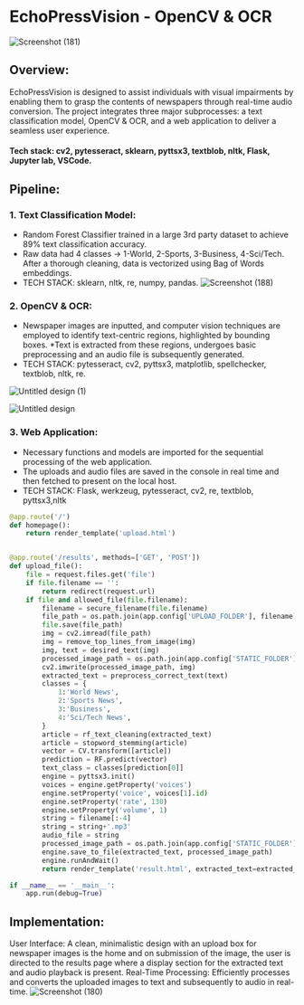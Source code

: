# EchoPressVision - OpenCV & OCR 
![Screenshot (181)](https://github.com/arinsharma123/Cantilever-OCR-/assets/128144029/db831cf5-b94d-4eee-a10e-95108aadf248)

## Overview:
EchoPressVision is designed to assist individuals with visual impairments by enabling them to grasp the contents of newspapers through real-time audio conversion. The project integrates three major subprocesses: a text classification model, OpenCV & OCR, and a web application to deliver a seamless user experience.
#### Tech stack: cv2, pytesseract, sklearn, pyttsx3, textblob, nltk, Flask, Jupyter lab, VSCode. 

## Pipeline:

### 1. Text Classification Model:
* Random Forest Classifier trained in a large 3rd party dataset to achieve 89% text classification accuracy.
* Raw data had 4 classes -> 1-World, 2-Sports, 3-Business, 4-Sci/Tech. After a thorough cleaning, data is vectorized using Bag of Words embeddings.
* TECH STACK: sklearn, nltk, re, numpy, pandas.
![Screenshot (188)](https://github.com/arinsharma123/Cantilever-OCR-/assets/128144029/0b2604e5-0bd5-4af6-a767-f5033bf49dd9)

### 2. OpenCV & OCR:
* Newspaper images are inputted, and computer vision techniques are employed to identify text-centric regions, highlighted by bounding boxes.
*Text is extracted from these regions, undergoes basic preprocessing and an audio file is subsequently generated.
* TECH STACK: pytesseract, cv2, pyttsx3, matplotlib, spellchecker, textblob, nltk, re.

![Untitled design (1)](https://github.com/arinsharma123/Cantilever-OCR-/assets/128144029/04258b28-33b2-440f-84e9-4fee42d3c867)

![Untitled design](https://github.com/arinsharma123/Cantilever-OCR-/assets/128144029/8f8a7c77-6aca-4a7a-8eb5-b1816fd64366)

### 3. Web Application:
* Necessary functions and models are imported for the sequential processing of the web application.
* The uploads and audio files are saved in the console in real time and then fetched to present on the local host.
* TECH STACK: Flask, werkzeug, pytesseract, cv2, re, textblob, pyttsx3,nltk
```python
@app.route('/')
def homepage():
    return render_template('upload.html')


@app.route('/results', methods=['GET', 'POST'])
def upload_file():
    file = request.files.get('file')
    if file.filename == '':
        return redirect(request.url)
    if file and allowed_file(file.filename):
        filename = secure_filename(file.filename)
        file_path = os.path.join(app.config['UPLOAD_FOLDER'], filename)
        file.save(file_path)
        img = cv2.imread(file_path)
        img = remove_top_lines_from_image(img)
        img, text = desired_text(img)
        processed_image_path = os.path.join(app.config['STATIC_FOLDER'],filename)
        cv2.imwrite(processed_image_path, img)
        extracted_text = preprocess_correct_text(text)
        classes = {
            1:'World News',
            2:'Sports News',
            3:'Business',
            4:'Sci/Tech News',
        }
        article = rf_text_cleaning(extracted_text)
        article = stopword_stemming(article)
        vector = CV.transform([article])
        prediction = RF.predict(vector)
        text_class = classes[prediction[0]]
        engine = pyttsx3.init()
        voices = engine.getProperty('voices')
        engine.setProperty('voice', voices[1].id)
        engine.setProperty('rate', 130)
        engine.setProperty('volume', 1)
        string = filename[:-4]
        string = string+'.mp3'
        audio_file = string
        processed_image_path = os.path.join(app.config['STATIC_FOLDER'],audio_file)
        engine.save_to_file(extracted_text, processed_image_path)
        engine.runAndWait()
        return render_template('result.html', extracted_text=extracted_text, processed_image=filename,audio_file=audio_file, text_class=text_class)

if __name__ == '__main__':
    app.run(debug=True)
```

## Implementation:

User Interface: A clean, minimalistic design with an upload box for newspaper images is the home and on submission of the image, the user is directed to the results page where a display section for the extracted text and audio playback is present.
Real-Time Processing: Efficiently processes and converts the uploaded images to text and subsequently to audio in real-time.
![Screenshot (180)](https://github.com/arinsharma123/Cantilever-OCR-/assets/128144029/30584314-9c58-4f60-aed5-a850441702d0)

